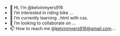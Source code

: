 - 👋 Hi, I’m @kelvinmyers916
- 👀 I’m interested in riding bike ...
- 🌱 I’m currently learning ..html with  css.
- 💞️ I’m looking to collaborate on ...
- 📫 How to reach me @kelvinmyers916@gmail.com...

<!---
kelvinmyers916/kelvinmyers916 is a ✨ special ✨ repository because its `README.md` (this file) appears on your GitHub profile.
You can click the Preview link to take a look at your changes.
--->
